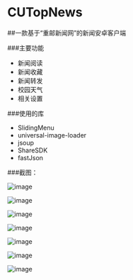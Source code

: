 # CUTopNews

##一款基于“重邮新闻网”的新闻安卓客户端

###主要功能

+ 新闻阅读
+ 新闻收藏
+ 新闻转发
+ 校园天气
+ 相关设置

###使用的库

+ SlidingMenu
+ universal-image-loader
+ jsoup
+ ShareSDK
+ fastJson


###截图：

 ![image](https://github.com/lishuang1234/CUTopNews/blob/master/myTopNews/screenshort/1.png)
 
 
 ![image](https://github.com/lishuang1234/CUTopNews/blob/master/myTopNews/screenshort/2.png)
 
 
  ![image](https://github.com/lishuang1234/CUTopNews/blob/master/myTopNews/screenshort/3.png)
  
  
   ![image](https://github.com/lishuang1234/CUTopNews/blob/master/myTopNews/screenshort/4.png)
   
   
 ![image](https://github.com/lishuang1234/CUTopNews/blob/master/myTopNews/screenshort/5.png)
 
 
  ![image](https://github.com/lishuang1234/CUTopNews/blob/master/myTopNews/screenshort/6.png)
  
  
   ![image](https://github.com/lishuang1234/CUTopNews/blob/master/myTopNews/screenshort/7.png)
   
   
